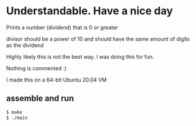 # Understandable. Have a nice day

Prints a number (dividend) that is 0 or greater

divisor should be a power of 10 and should have the same amount of digits as the dividend

Highly likely this is not the best way. I was doing this for fun.

Nothing is commented :)

I made this on a 64-bit Ubuntu 20.04 VM

## assemble and run

```sh
$ make
$ ./main